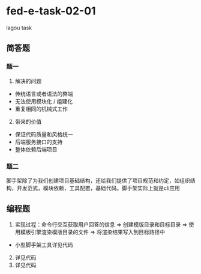 # fed-e-task-02-01
lagou task

## 简答题
### 题一
1. 解决的问题
- 传统语言或者语法的弊端
- 无法使用模块化 / 组建化
- 重复相同的机械式工作
2. 带来的价值
- 保证代码质量和风格统一
- 后端服务接口的支持
- 整体依赖后端项目
### 题二
脚手架除了为我们创建项目基础结构，还给我们提供了项目规范和约定，如组织结构，开发范式，模块依赖，工具配置，基础代码。脚手架实际上就是cli应用


## 编程题
1. 实现过程：命令行交互获取用户回答的信息 => 创建模版目录和目标目录 => 使用模板引擎渲染模版目录的文件 => 将渲染结果写入到目标路径中
- 小型脚手架工具详见代码
2. 详见代码
3. 详见代码